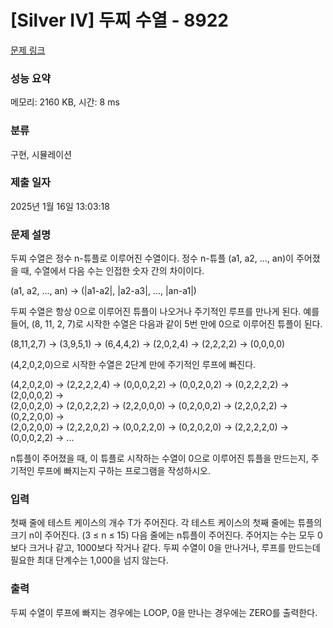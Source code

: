 # [Silver IV] 두찌 수열 - 8922 

[문제 링크](https://www.acmicpc.net/problem/8922) 

### 성능 요약

메모리: 2160 KB, 시간: 8 ms

### 분류

구현, 시뮬레이션

### 제출 일자

2025년 1월 16일 13:03:18

### 문제 설명

<p>두찌 수열은 정수 n-튜플로 이루어진 수열이다. 정수 n-튜플 (a1, a2, ..., an)이 주어졌을 때, 수열에서 다음 수는 인접한 숫자 간의 차이이다.</p>

<p>(a1, a2, ..., an) -> (|a1-a2|, |a2-a3|, ..., |an-a1|)</p>

<p>두찌 수열은 항상 0으로 이루어진 튜플이 나오거나 주기적인 루프를 만나게 된다. 예를 들어, (8, 11, 2, 7)로 시작한 수열은 다음과 같이 5번 만에 0으로 이루어진 튜플이 된다.</p>

<p>(8,11,2,7) -> (3,9,5,1) -> (6,4,4,2) -> (2,0,2,4) -> (2,2,2,2) -> (0,0,0,0)</p>

<p>(4,2,0,2,0)으로 시작한 수열은 2단계 만에 주기적인 루프에 빠진다.</p>

<p>(4,2,0,2,0) -> (2,2,2,2,4) -> (0,0,0,2,2) -> (0,0,2,0,2) -> (0,2,2,2,2) -> (2,0,0,0,2) -><br>
(2,0,0,2,0) -> (2,0,2,2,2) -> (2,2,0,0,0) -> (0,2,0,0,2) -> (2,2,0,2,2) -> (0,2,2,0,0) -><br>
(2,0,2,0,0) -> (2,2,2,0,2) -> (0,0,2,2,0) -> (0,2,0,2,0) -> (2,2,2,2,0) -> (0,0,0,2,2) -> ...</p>

<p>n튜플이 주어졌을 때, 이 튜플로 시작하는 수열이 0으로 이루어진 튜플을 만드는지, 주기적인 루프에 빠지는지 구하는 프로그램을 작성하시오.</p>

### 입력 

 <p>첫째 줄에 테스트 케이스의 개수 T가 주어진다. 각 테스트 케이스의 첫째 줄에는 튜플의 크기 n이 주어진다. (3 ≤ n ≤ 15) 다음 줄에는 n튜플이 주어진다. 주어지는 수는 모두 0보다 크거나 같고, 1000보다 작거나 같다. 두찌 수열이 0을 만나거나, 루프를 만드는데 필요한 최대 단계수는 1,000을 넘지 않는다.</p>

### 출력 

 <p>두찌 수열이 루프에 빠지는 경우에는 LOOP, 0을 만나는 경우에는 ZERO를 출력한다.</p>

